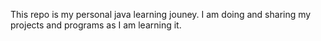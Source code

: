 This repo is my personal java learning jouney.
I am doing and sharing my projects and programs as I am learning it.


